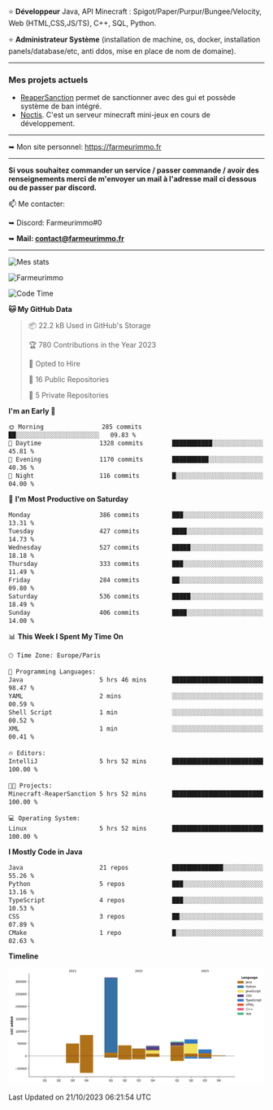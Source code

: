 ⭐ **Développeur** Java, API Minecraft : Spigot/Paper/Purpur/Bungee/Velocity, Web (HTML,CSS,JS/TS), C++, SQL, Python.

⭐ **Administrateur Système** (installation de machine, os, docker, installation panels/database/etc, anti ddos, mise en place de nom de domaine).

---

### Mes projets actuels
- [ReaperSanction](https://www.spigotmc.org/resources/reapersanction.89580/) permet de sanctionner avec des gui et possède système de ban intégré.
- [Noctis](https://discord.gg/ydRurvUJ8U). C'est un serveur minecraft mini-jeux en cours de développement.

---

➥ Mon site personnel: https://farmeurimmo.fr

---

**Si vous souhaitez commander un service / passer commande / avoir des renseignements merci de m'envoyer un mail à l'adresse mail ci dessous ou de passer par discord.**

📫 Me contacter:
 
   ➥ Discord: Farmeurimmo#0
   
   ➥ **Mail: contact@farmeurimmo.fr**

---

![Mes stats](https://github-readme-stats.farmeurimmo.fr/api?username=Farmeurimmo&count_private=true&show_icons=true&theme=radical)

<img src="https://komarev.com/ghpvc/?username=Farmeurimmo" alt="Farmeurimmo" />

<!--START_SECTION:waka-->
![Code Time](http://img.shields.io/badge/Code%20Time-952%20hrs%2055%20mins-blue)

**🐱 My GitHub Data** 

> 📦 22.2 kB Used in GitHub's Storage 
 > 
> 🏆 780 Contributions in the Year 2023
 > 
> 💼 Opted to Hire
 > 
> 📜 16 Public Repositories 
 > 
> 🔑 5 Private Repositories 
 > 
**I'm an Early 🐤** 

```text
🌞 Morning                285 commits         ██░░░░░░░░░░░░░░░░░░░░░░░   09.83 % 
🌆 Daytime                1328 commits        ███████████░░░░░░░░░░░░░░   45.81 % 
🌃 Evening                1170 commits        ██████████░░░░░░░░░░░░░░░   40.36 % 
🌙 Night                  116 commits         █░░░░░░░░░░░░░░░░░░░░░░░░   04.00 % 
```
📅 **I'm Most Productive on Saturday** 

```text
Monday                   386 commits         ███░░░░░░░░░░░░░░░░░░░░░░   13.31 % 
Tuesday                  427 commits         ████░░░░░░░░░░░░░░░░░░░░░   14.73 % 
Wednesday                527 commits         █████░░░░░░░░░░░░░░░░░░░░   18.18 % 
Thursday                 333 commits         ███░░░░░░░░░░░░░░░░░░░░░░   11.49 % 
Friday                   284 commits         ██░░░░░░░░░░░░░░░░░░░░░░░   09.80 % 
Saturday                 536 commits         █████░░░░░░░░░░░░░░░░░░░░   18.49 % 
Sunday                   406 commits         ████░░░░░░░░░░░░░░░░░░░░░   14.00 % 
```


📊 **This Week I Spent My Time On** 

```text
🕑︎ Time Zone: Europe/Paris

💬 Programming Languages: 
Java                     5 hrs 46 mins       █████████████████████████   98.47 % 
YAML                     2 mins              ░░░░░░░░░░░░░░░░░░░░░░░░░   00.59 % 
Shell Script             1 min               ░░░░░░░░░░░░░░░░░░░░░░░░░   00.52 % 
XML                      1 min               ░░░░░░░░░░░░░░░░░░░░░░░░░   00.41 % 

🔥 Editors: 
IntelliJ                 5 hrs 52 mins       █████████████████████████   100.00 % 

🐱‍💻 Projects: 
Minecraft-ReaperSanction 5 hrs 52 mins       █████████████████████████   100.00 % 

💻 Operating System: 
Linux                    5 hrs 52 mins       █████████████████████████   100.00 % 
```

**I Mostly Code in Java** 

```text
Java                     21 repos            ██████████████░░░░░░░░░░░   55.26 % 
Python                   5 repos             ███░░░░░░░░░░░░░░░░░░░░░░   13.16 % 
TypeScript               4 repos             ███░░░░░░░░░░░░░░░░░░░░░░   10.53 % 
CSS                      3 repos             ██░░░░░░░░░░░░░░░░░░░░░░░   07.89 % 
CMake                    1 repo              █░░░░░░░░░░░░░░░░░░░░░░░░   02.63 % 
```



**Timeline**

![Lines of Code chart](https://raw.githubusercontent.com/Farmeurimmo/Farmeurimmo/main/assets/bar_graph.png)


 Last Updated on 21/10/2023 06:21:54 UTC
<!--END_SECTION:waka-->
